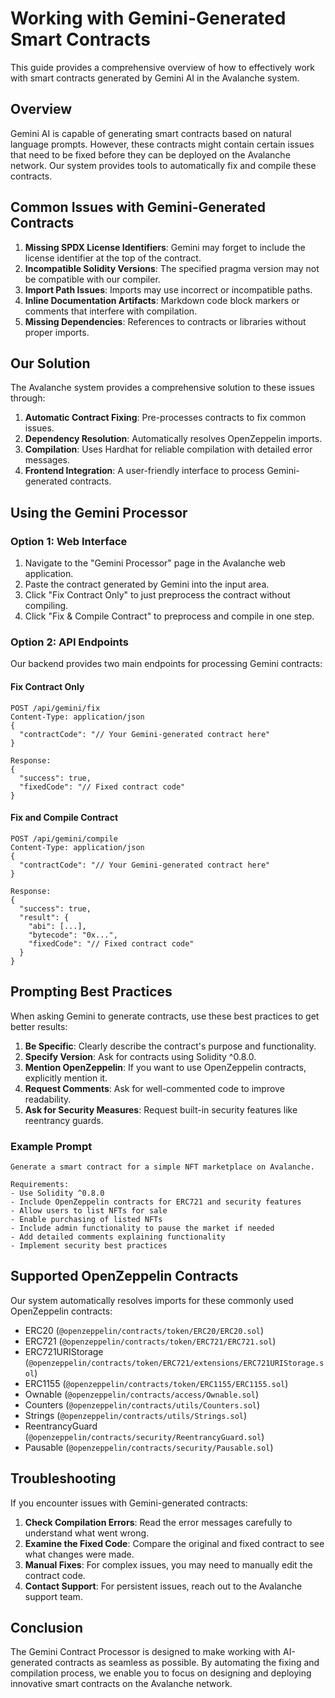 # Working with Gemini-Generated Smart Contracts

This guide provides a comprehensive overview of how to effectively work with smart contracts generated by Gemini AI in the Avalanche system.

## Overview

Gemini AI is capable of generating smart contracts based on natural language prompts. However, these contracts might contain certain issues that need to be fixed before they can be deployed on the Avalanche network. Our system provides tools to automatically fix and compile these contracts.

## Common Issues with Gemini-Generated Contracts

1. **Missing SPDX License Identifiers**: Gemini may forget to include the license identifier at the top of the contract.
2. **Incompatible Solidity Versions**: The specified pragma version may not be compatible with our compiler.
3. **Import Path Issues**: Imports may use incorrect or incompatible paths.
4. **Inline Documentation Artifacts**: Markdown code block markers or comments that interfere with compilation.
5. **Missing Dependencies**: References to contracts or libraries without proper imports.

## Our Solution

The Avalanche system provides a comprehensive solution to these issues through:

1. **Automatic Contract Fixing**: Pre-processes contracts to fix common issues.
2. **Dependency Resolution**: Automatically resolves OpenZeppelin imports.
3. **Compilation**: Uses Hardhat for reliable compilation with detailed error messages.
4. **Frontend Integration**: A user-friendly interface to process Gemini-generated contracts.

## Using the Gemini Processor

### Option 1: Web Interface

1. Navigate to the "Gemini Processor" page in the Avalanche web application.
2. Paste the contract generated by Gemini into the input area.
3. Click "Fix Contract Only" to just preprocess the contract without compiling.
4. Click "Fix & Compile Contract" to preprocess and compile in one step.

### Option 2: API Endpoints

Our backend provides two main endpoints for processing Gemini contracts:

#### Fix Contract Only
```
POST /api/gemini/fix
Content-Type: application/json
{
  "contractCode": "// Your Gemini-generated contract here"
}

Response:
{
  "success": true,
  "fixedCode": "// Fixed contract code"
}
```

#### Fix and Compile Contract
```
POST /api/gemini/compile
Content-Type: application/json
{
  "contractCode": "// Your Gemini-generated contract here"
}

Response:
{
  "success": true,
  "result": {
    "abi": [...],
    "bytecode": "0x...",
    "fixedCode": "// Fixed contract code"
  }
}
```

## Prompting Best Practices

When asking Gemini to generate contracts, use these best practices to get better results:

1. **Be Specific**: Clearly describe the contract's purpose and functionality.
2. **Specify Version**: Ask for contracts using Solidity ^0.8.0.
3. **Mention OpenZeppelin**: If you want to use OpenZeppelin contracts, explicitly mention it.
4. **Request Comments**: Ask for well-commented code to improve readability.
5. **Ask for Security Measures**: Request built-in security features like reentrancy guards.

### Example Prompt

```
Generate a smart contract for a simple NFT marketplace on Avalanche.

Requirements:
- Use Solidity ^0.8.0
- Include OpenZeppelin contracts for ERC721 and security features
- Allow users to list NFTs for sale
- Enable purchasing of listed NFTs
- Include admin functionality to pause the market if needed
- Add detailed comments explaining functionality
- Implement security best practices
```

## Supported OpenZeppelin Contracts

Our system automatically resolves imports for these commonly used OpenZeppelin contracts:

- ERC20 (`@openzeppelin/contracts/token/ERC20/ERC20.sol`)
- ERC721 (`@openzeppelin/contracts/token/ERC721/ERC721.sol`)
- ERC721URIStorage (`@openzeppelin/contracts/token/ERC721/extensions/ERC721URIStorage.sol`)
- ERC1155 (`@openzeppelin/contracts/token/ERC1155/ERC1155.sol`)
- Ownable (`@openzeppelin/contracts/access/Ownable.sol`)
- Counters (`@openzeppelin/contracts/utils/Counters.sol`)
- Strings (`@openzeppelin/contracts/utils/Strings.sol`)
- ReentrancyGuard (`@openzeppelin/contracts/security/ReentrancyGuard.sol`)
- Pausable (`@openzeppelin/contracts/security/Pausable.sol`)

## Troubleshooting

If you encounter issues with Gemini-generated contracts:

1. **Check Compilation Errors**: Read the error messages carefully to understand what went wrong.
2. **Examine the Fixed Code**: Compare the original and fixed contract to see what changes were made.
3. **Manual Fixes**: For complex issues, you may need to manually edit the contract code.
4. **Contact Support**: For persistent issues, reach out to the Avalanche support team.

## Conclusion

The Gemini Contract Processor is designed to make working with AI-generated contracts as seamless as possible. By automating the fixing and compilation process, we enable you to focus on designing and deploying innovative smart contracts on the Avalanche network.